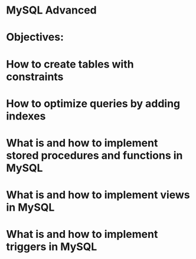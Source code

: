 # MySQL Advanced
# Objectives:
#	How to create tables with constraints
#	How to optimize queries by adding indexes
#	What is and how to implement stored procedures and functions in MySQL
#	What is and how to implement views in MySQL
#	What is and how to implement triggers in MySQL
